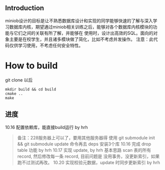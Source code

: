 ## Introduction
miniob设计的目标是让不熟悉数据库设计和实现的同学能够快速的了解与深入学习数据库内核，期望通过miniob相关训练之后，能够对各个数据库内核模块的功能与它们之间的关联有所了解，并能够在
使用时，设计出高效的SQL。面向的对象主要是在校学生，并且诸多模块做了简化，比如不考虑并发操作。
注意：此代码仅供学习使用，不考虑任何安全特性。

# How to build
git clone 以后
``` shell
mkdir build && cd build 
cmake .. 
make
```

## 进度
10.16 配置依赖库，能直接build运行  by hrh
> 备注：228服务器上可以了，要用其他服务器得 使用 git submodule init && git submodule update 命令再去 deps 安装3个库
10.16 完成 drop table 功能 by hrh
10.17 实现 update, by hrh
> 基本思路 scan 表的所有 record, 然后修改每一条 record, 目前问题是 没用事务，没更新索引，如果跑不过测试再改。
10.20 实现校验元数据，update 时同步更新索引 by hrh
